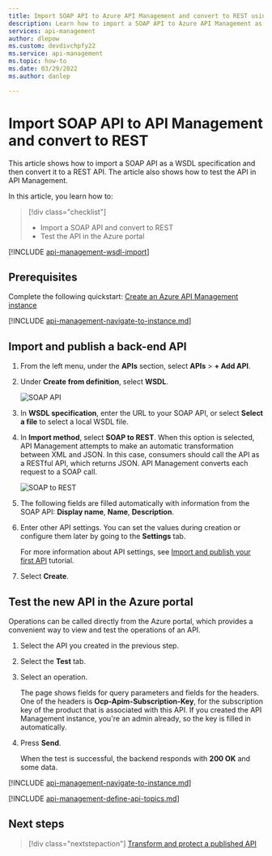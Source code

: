 ```yaml
---
title: Import SOAP API to Azure API Management and convert to REST using the portal | Microsoft Docs
description: Learn how to import a SOAP API to Azure API Management as a WSDL specification and convert it to a REST API. Then, test the API in the Azure portal.
services: api-management
author: dlepow
ms.custom: devdivchpfy22
ms.service: api-management
ms.topic: how-to
ms.date: 03/29/2022
ms.author: danlep

---
```

# Import SOAP API to API Management and convert to REST

This article shows how to import a SOAP API as a WSDL specification and then convert it to a REST API. The article also shows how to test the API in API Management.

In this article, you learn how to:

> [!div class="checklist"]
> * Import a SOAP API and convert to REST
> * Test the API in the Azure portal

[!INCLUDE [api-management-wsdl-import](../../includes/api-management-wsdl-import.md)]

## Prerequisites

Complete the following quickstart: [Create an Azure API Management instance](get-started-create-service-instance.md)

[!INCLUDE [api-management-navigate-to-instance.md](../../includes/api-management-navigate-to-instance.md)]

## <a name="create-api"> </a>Import and publish a back-end API

1. From the left menu, under the **APIs** section, select **APIs** > **+ Add API**.
1. Under **Create from definition**, select **WSDL**.

    ![SOAP API](./media/restify-soap-api/wsdl-api.png)
1. In **WSDL specification**, enter the URL to your SOAP API, or select **Select a file** to select a local WSDL file.
1. In **Import method**, select **SOAP to REST**. 
    When this option is selected, API Management attempts to make an automatic transformation between XML and JSON. In this case, consumers should call the API as a RESTful API, which returns JSON. API Management converts each request to a SOAP call.

    ![SOAP to REST](./media/restify-soap-api/soap-to-rest.png)

1. The following fields are filled automatically with information from the SOAP API: **Display name**, **Name**, **Description**.
1. Enter other API settings. You can set the values during creation or configure them later by going to the **Settings** tab. 

    For more information about API settings, see [Import and publish your first API](import-and-publish.md#import-and-publish-a-backend-api) tutorial.
1. Select **Create**.

## Test the new API in the Azure portal

Operations can be called directly from the Azure portal, which provides a convenient way to view and test the operations of an API.  

1. Select the API you created in the previous step.
2. Select the **Test** tab.
3. Select an operation.

    The page shows fields for query parameters and fields for the headers. One of the headers is **Ocp-Apim-Subscription-Key**, for the subscription key of the product that is associated with this API. If you created the API Management instance, you're an admin already, so the key is filled in automatically. 
1. Press **Send**.

    When the test is successful, the backend responds with **200 OK** and some data.

[!INCLUDE [api-management-navigate-to-instance.md](../../includes/api-management-append-apis.md)]

[!INCLUDE [api-management-define-api-topics.md](../../includes/api-management-define-api-topics.md)]

## Next steps

> [!div class="nextstepaction"]
> [Transform and protect a published API](transform-api.md)